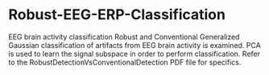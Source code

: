 # Robust-EEG-ERP-Classification
EEG brain activity classification
Robust and Conventional Generalized Gaussian classification of artifacts from EEG brain activity is examined. PCA is used to learn the signal subspace in order to perform classification. Refer to the RobustDetectionVsConventionalDetection PDF file for specifics.
